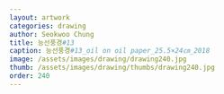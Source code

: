 ```yaml
---
layout: artwork 
categories: drawing 
author: Seokwoo Chung 
title: 능선풍경#13 
caption: 능선풍경#13_oil on oil paper_25.5×24㎝_2018 
image: /assets/images/drawing/drawing240.jpg 
thumb: /assets/images/drawing/thumbs/drawing240.jpg 
order: 240 
---
```

